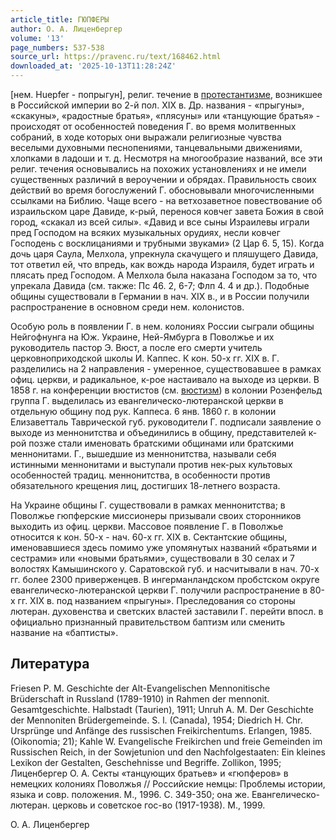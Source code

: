 ```yaml
---
article_title: ГЮПФЕРЫ
author: О. А. Лиценбергер
volume: '13'
page_numbers: 537-538
source_url: https://pravenc.ru/text/168462.html
downloaded_at: '2025-10-13T11:28:24Z'
---
```


[нем. Huepfer - попрыгун], религ. течение в [протестантизме](https://pravenc.ru/text/протестантизме.html), возникшее в Российской империи во 2-й пол. XIX в. Др. названия - «прыгуны», «скакуны», «радостные братья», «плясуны» или «танцующие братья» - происходят от особенностей поведения Г. во время молитвенных собраний, в ходе которых они выражали религиозные чувства веселыми духовными песнопениями, танцевальными движениями, хлопками в ладоши и т. д. Несмотря на многообразие названий, все эти религ. течения основывались на похожих установлениях и не имели существенных различий в вероучении и обрядах. Правильность своих действий во время богослужений Г. обосновывали многочисленными ссылками на Библию. Чаще всего - на ветхозаветное повествование об израильском царе Давиде, к-рый, перенося ковчег завета Божия в свой город, «скакал из всей силы». «Давид и все сыны Израилевы играли пред Господом на всяких музыкальных орудиях, несли ковчег Господень с восклицаниями и трубными звуками» (2 Цар 6. 5, 15). Когда дочь царя Саула, Мелхола, упрекнула скачущего и пляшущего Давида, тот ответил ей, что впредь, как вождь народа Израиля, будет играть и плясать пред Господом. А Мелхола была наказана Господом за то, что упрекала Давида (см. также: Пс 46. 2, 6-7; Флп 4. 4 и др.). Подобные общины существовали в Германии в нач. XIX в., и в России получили распространение в основном среди нем. колонистов.

Особую роль в появлении Г. в нем. колониях России сыграли общины Нeйгофнунга на Юж. Украине, Ней-Ямбурга в Поволжье и их руководитель пастор Э. Вюст, а после его смерти учитель церковноприходской школы И. Каппес. К кон. 50-х гг. XIX в. Г. разделились на 2 направления - умеренное, существовавшее в рамках офиц. церкви, и радикальное, к-рое настаивало на выходе из церкви. В 1858 г. на конференции вюстистов (см. [вюстизм](https://pravenc.ru/text/вюстизм.html)) в колонии Розенфельд группа Г. выделилась из евангелическо-лютеранской церкви в отдельную общину под рук. Каппеса. 6 янв. 1860 г. в колонии Елизаветталь Таврической губ. руководители Г. подписали заявление о выходе из меннонитства и объединились в общину, представителей к-рой позже стали именовать братскими общинами или братскими меннонитами. Г., вышедшие из меннонитства, называли себя истинными меннонитами и выступали против нек-рых культовых особенностей традиц. меннонитства, в особенности против обязательного крещения лиц, достигших 18-летнего возраста.

На Украине общины Г. существовали в рамках меннонитства; в Поволжье гюпферские миссионеры призывали своих сторонников выходить из офиц. церкви. Массовое появление Г. в Поволжье относится к кон. 50-х - нач. 60-х гг. XIX в. Сектантские общины, именовавшиеся здесь помимо уже упомянутых названий «братьями и сестрами» или «новыми братьями», существовали в 30 селах и 7 волостях Камышинского у. Саратовской губ. и насчитывали в нач. 70-х гг. более 2300 приверженцев. В ингерманландском пробстском округе евангелическо-лютеранской церкви Г. получили распространение в 80-х гг. XIX в. под названием «прыгуны». Преследования со стороны лютеран. духовенства и светских властей заставили Г. перейти впосл. в официально признанный правительством баптизм или сменить название на «баптисты».

## Литература

Friesen P. M. Geschichte der Alt-Evangelischen Mennonitische Brüderschaft in Russland (1789-1910) in Rahmen der mennonit. Gesamtgeschichte. Halbstadt (Taurien), 1911; Unruh A. M. Der Geschichte der Mennoniten Brüdergemeinde. S. l. (Canada), 1954; Diedrich H. Chr. Ursprünge und Anfänge des russischen Freikirchentums. Erlangen, 1985. (Oikonomia; 21); Kahle W. Evangelische Freikirchen und freie Gemeinden im Russischen Reich, in der Sowjetunion und den Nachfolgestaaten: Ein kleines Lexikon der Gestalten, Geschehnisse und Begriffe. Zollikon, 1995; Лиценбергер О. А. Секты «танцующих братьев» и «гюпферов» в немецких колониях Поволжья // Российские немцы: Проблемы истории, языка и совр. положения. М., 1996. С. 349-350; она же. Евангелическо-лютеран. церковь и советское гос-во (1917-1938). М., 1999.

О. А. Лиценбергер
